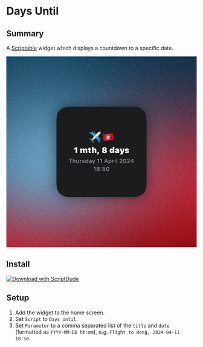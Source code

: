 # Days Until

## Summary

A [Scriptable](https://scriptable.app) widget which displays a countdown to a specific date.

![Days Until Preview](./Days%20Until.jpg)

## Install

[![Download with ScriptDude](https://scriptdu.de/download.svg)](https://scriptdu.de/?name=Days%20Until&source=https%3A%2F%2Fraw.githubusercontent.com%2Felliott-liu%2Fscriptable%2Fmain%2Fdist%2FDays%2520Until.js&docs=https%3A%2F%2Fgithub.com%2FElliott-Liu%2Fscriptable%2Fblob%2Fmain%2Fsrc%2FDays%2520Until%2FREADME.md)

## Setup

1. Add the widget to the home screen.
2. Set `Script` to `Days Until`.
3. Set `Parameter` to a comma separated list of the `title` and `date` (formatted as `YYYY-MM-DD hh:mm`), e.g. `Flight to Hong, 2024-04-11 18:50`.
